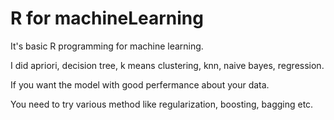 # R for machineLearning

It's basic R programming for machine learning.


I did apriori, decision tree, k means clustering, knn, naive bayes, regression.


If you want the model with good perfermance about your data. 


You need to try various method like regularization, boosting, bagging etc.
